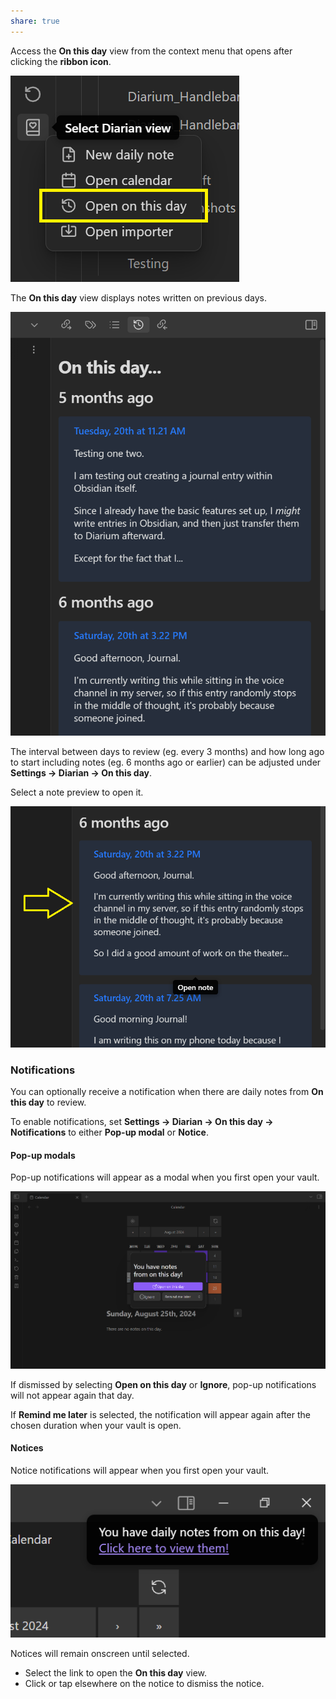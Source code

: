 ```yaml
---
share: true
---
```

Access the **On this day** view from the context menu that opens after clicking the **ribbon icon**.

![open-on-this-day](../Attachments/open-on-this-day.png)

The **On this day** view displays notes written on previous days.

![on-this-day-view](../Attachments/on-this-day-view.png)

The interval between days to review (eg. every 3 months) and how long ago to start including notes (eg. 6 months ago or earlier) can be adjusted under **Settings → Diarian → On this day**.

Select a note preview to open it.

![note-preview-on-this-day](../Attachments/note-preview-on-this-day.png)
### Notifications
You can optionally receive a notification when there are daily notes from **On this day** to review.

To enable notifications, set **Settings → Diarian → On this day → Notifications** to either **Pop-up modal** or **Notice**.
#### Pop-up modals
Pop-up notifications will appear as a modal when you first open your vault.

![pop-up-notifications.png](../Attachments/pop-up-notifications.png)

If dismissed by selecting **Open on this day** or **Ignore**, pop-up notifications will not appear again that day.

If **Remind me later** is selected, the notification will appear again after the chosen duration when your vault is open.
#### Notices
Notice notifications will appear when you first open your vault.

![notice-notifications.png](../Attachments/notice-notifications.png)

Notices will remain onscreen until selected.
- Select the link to open the **On this day** view.
- Click or tap elsewhere on the notice to dismiss the notice.
